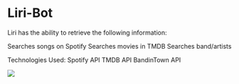 # Liri-Bot

Liri has the ability to retrieve the following information:


Searches songs on Spotify
Searches movies in TMDB
Searches band/artists


Technologies Used:
Spotify API TMDB API BandinTown API


![](movie-this.gif)
